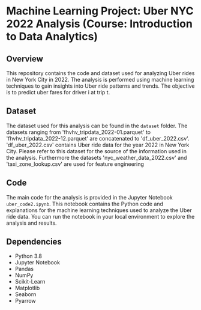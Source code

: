 # Machine Learning Project: Uber NYC 2022 Analysis (Course: Introduction to Data Analytics)

## Overview
This repository contains the code and dataset used for analyzing Uber rides in New York City in 2022. The analysis is performed using machine learning techniques to gain insights into Uber ride patterns and trends. The objective is to predict uber fares for driver i at trip t.

## Dataset
The dataset used for this analysis can be found in the `dataset` folder. The datasets ranging from 'fhvhv_tripdata_2022-01.parquet' to 'fhvhv_tripdata_2022-12.parquet' are concatenated to 'df_uber_2022.csv'. 'df_uber_2022.csv' contains Uber ride data for the year 2022 in New York City. Please refer to this dataset for the source of the information used in the analysis. Furthermore the datasets 'nyc_weather_data_2022.csv' and 'taxi_zone_lookup.csv' are used for feature engineering

## Code
The main code for the analysis is provided in the Jupyter Notebook `uber_code2.ipynb`. This notebook contains the Python code and explanations for the machine learning techniques used to analyze the Uber ride data. You can run the notebook in your local environment to explore the analysis and results.

## Dependencies
- Python 3.8
- Jupyter Notebook
- Pandas
- NumPy
- Scikit-Learn
- Matplotlib
- Seaborn
- Pyarrow
